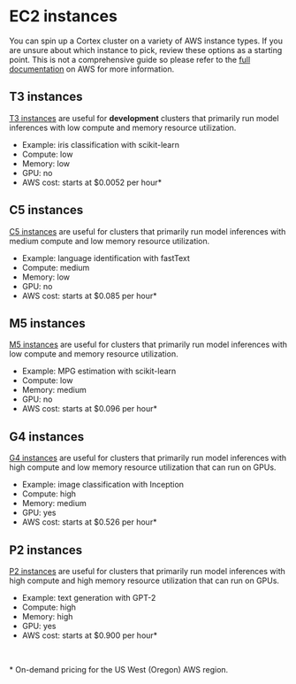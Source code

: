 # EC2 instances

You can spin up a Cortex cluster on a variety of AWS instance types. If you are unsure about which instance to pick, review these options as a starting point. This is not a comprehensive guide so please refer to the [full documentation](https://aws.amazon.com/ec2/instance-types/) on AWS for more information.

## T3 instances

[T3 instances](https://aws.amazon.com/ec2/instance-types/t3/) are useful for **development** clusters that primarily run model inferences with low compute and memory resource utilization.

* Example: iris classification with scikit-learn
* Compute: low
* Memory: low
* GPU: no
* AWS cost: starts at $0.0052 per hour&ast;

## C5 instances

[C5 instances](https://aws.amazon.com/ec2/instance-types/c5/) are useful for clusters that primarily run model inferences with medium compute and low memory resource utilization.

* Example: language identification with fastText
* Compute: medium
* Memory: low
* GPU: no
* AWS cost: starts at $0.085 per hour&ast;

## M5 instances

[M5 instances](https://aws.amazon.com/ec2/instance-types/m5/) are useful for clusters that primarily run model inferences with low compute and memory resource utilization.

* Example: MPG estimation with scikit-learn
* Compute: low
* Memory: medium
* GPU: no
* AWS cost: starts at $0.096 per hour&ast;

## G4 instances

[G4 instances](https://aws.amazon.com/ec2/instance-types/g4/) are useful for clusters that primarily run model inferences with high compute and low memory resource utilization that can run on GPUs.

* Example: image classification with Inception
* Compute: high
* Memory: medium
* GPU: yes
* AWS cost: starts at $0.526 per hour&ast;

## P2 instances

[P2 instances](https://aws.amazon.com/ec2/instance-types/p2/) are useful for clusters that primarily run model inferences with high compute and high memory resource utilization that can run on GPUs.

* Example: text generation with GPT-2
* Compute: high
* Memory: high
* GPU: yes
* AWS cost: starts at $0.900 per hour&ast;

<br>

&ast; On-demand pricing for the US West (Oregon) AWS region.
